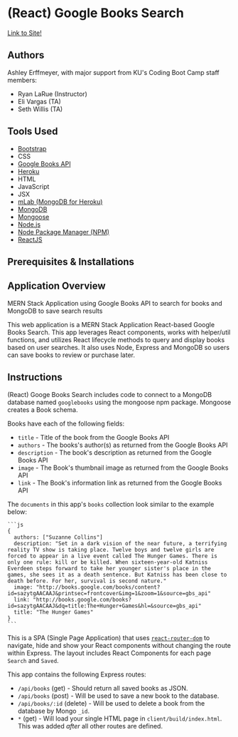 # (React) Google Books Search

[Link to Site!]() 

## Authors
Ashley Erffmeyer, with major support from KU's Coding Boot Camp staff members:
* Ryan LaRue (Instructor)
* Eli Vargas (TA)
* Seth Willis (TA)

## Tools Used
* [Bootstrap](https://getbootstrap.com/)
* CSS	
* [Google Books API](https://developers.google.com/books/)
* [Heroku](https://www.heroku.com)
* HTML	
* JavaScript	
* JSX	
* [mLab (MongoDB for Heroku)](https://www.mlab.com/)
* [MongoDB](https://www.mongodb.com/)
* [Mongoose](https://mongoosejs.com/)
* [Node.js](https://nodejs.org/)
* [Node Package Manager (NPM)](https://npmjs.com/)
* [ReactJS](https://github.com/facebook/react)

## Prerequisites & Installations


## Application Overview
MERN Stack Application using Google Books API to search for books and MongoDB to save search results

This web application is a MERN Stack Application React-based Google Books Search. This app leverages React components, works with helper/util functions, and utilizes React lifecycle methods to query and display books based on user searches. It also uses Node, Express and MongoDB so users can save books to review or purchase later.

## Instructions
(React) Googe Books Search includes code to connect to a MongoDB database named `googlebooks` using the mongoose npm package. Mongoose creates a Book schema.

Books have each of the following fields:
* `title` - Title of the book from the Google Books API
* `authors` - The books's author(s) as returned from the Google Books API
* `description` - The book's description as returned from the Google Books API
* `image` - The Book's thumbnail image as returned from the Google Books API
* `link` - The Book's information link as returned from the Google Books API

The `documents` in this app's `books` collection look similar to the example below:

    ```js
    {
      authors: ["Suzanne Collins"]
      description: "Set in a dark vision of the near future, a terrifying reality TV show is taking place. Twelve boys and twelve girls are forced to appear in a live event called The Hunger Games. There is only one rule: kill or be killed. When sixteen-year-old Katniss Everdeen steps forward to take her younger sister's place in the games, she sees it as a death sentence. But Katniss has been close to death before. For her, survival is second nature."
      image: "http://books.google.com/books/content?id=sazytgAACAAJ&printsec=frontcover&img=1&zoom=1&source=gbs_api"
      link: "http://books.google.com/books?id=sazytgAACAAJ&dq=title:The+Hunger+Games&hl=&source=gbs_api"
      title: "The Hunger Games"
    }
    ```

This is a SPA (Single Page Application) that uses [`react-router-dom`](https://github.com/reactjs/react-router) to navigate, hide and show your React components without changing the route within Express. The layout includes React Components for each page `Search` and `Saved`.

This app contains the following Express routes:
* `/api/books` (get) - Should return all saved books as JSON.
* `/api/books` (post) - Will be used to save a new book to the database.
* `/api/books/:id` (delete) - Will be used to delete a book from the database by Mongo `_id`.
* `*` (get) - Will load your single HTML page in `client/build/index.html`. This was added _after_ all other routes are defined.